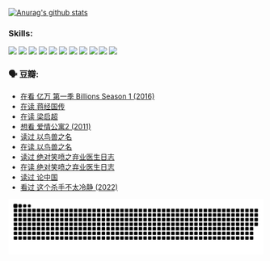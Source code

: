 
[![Anurag's github stats](https://github-readme-stats.vercel.app/api?username=w940853815)](https://github.com/anuraghazra/github-readme-stats)

### Skills:

<code><img height="32" src="https://cdn.jsdelivr.net/npm/simple-icons@v5/icons/python.svg"></code>
<code><img height="32" src="https://cdn.jsdelivr.net/npm/simple-icons@v5/icons/javascript.svg"></code>
<code><img height="32" src="https://cdn.jsdelivr.net/npm/simple-icons@v5/icons/django.svg"></code>
<code><img height="32" src="https://cdn.jsdelivr.net/npm/simple-icons@v5/icons/flask.svg"></code>
<code><img height="32" src="https://cdn.jsdelivr.net/npm/simple-icons@v5/icons/vuetify.svg"></code>
<code><img height="32" src="https://cdn.jsdelivr.net/npm/simple-icons@v5/icons/git.svg"></code>
<code><img height="32" src="https://cdn.jsdelivr.net/npm/simple-icons@v5/icons/docker.svg"></code>
<code><img height="32" src="https://cdn.jsdelivr.net/npm/simple-icons@v5/icons/postgresql.svg"></code>
<code><img height="32" src="https://cdn.jsdelivr.net/npm/simple-icons@v5/icons/elasticsearch.svg"></code>
<code><img height="32" src="https://cdn.jsdelivr.net/npm/simple-icons@v5/icons/macos.svg"></code>
<code><img height="32" src="https://cdn.jsdelivr.net/npm/simple-icons@v5/icons/linux.svg"></code>

### 🗣 豆瓣:

<!-- DOUBAN-ACTIVITIES:START -->
- [在看 亿万 第一季 Billions Season 1‎ (2016)](https://www.douban.com/people/136069238/status/3878098700/?_i=53395594)
- [在读 蒋经国传](https://www.douban.com/people/136069238/status/3877458956/?_i=53395594)
- [在读 梁启超](https://www.douban.com/people/136069238/status/3876806133/?_i=53395594)
- [想看 爱情公寓2‎ (2011)](https://www.douban.com/people/136069238/status/3876682115/?_i=53395594)
- [读过 以鸟兽之名](https://www.douban.com/people/136069238/status/3876369302/?_i=53395594)
- [在读 以鸟兽之名](https://www.douban.com/people/136069238/status/3869094471/?_i=53395594)
- [读过 绝对笑喷之弃业医生日志](https://www.douban.com/people/136069238/status/3869093225/?_i=53395594)
- [在读 绝对笑喷之弃业医生日志](https://www.douban.com/people/136069238/status/3862106751/?_i=53395594)
- [读过 论中国](https://www.douban.com/people/136069238/status/3862105795/?_i=53395594)
- [看过 这个杀手不太冷静‎ (2022)](https://www.douban.com/people/136069238/status/3856458693/?_i=53395594)
<!-- DOUBAN-ACTIVITIES:END -->


![Snake animation](https://raw.githubusercontent.com/w940853815/w940853815/output/github-contribution-grid-snake.svg)

<!--
**w940853815/w940853815** is a ✨ _special_ ✨ repository because its `README.md` (this file) appears on your GitHub profile.

Here are some ideas to get you started:

- 🔭 I’m currently working on ...
- 🌱 I’m currently learning ...
- 👯 I’m looking to collaborate on ...
- 🤔 I’m looking for help with ...
- 💬 Ask me about ...
- 📫 How to reach me: ...
- 😄 Pronouns: ...
- ⚡ Fun fact: ...
-->

